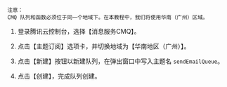 
```
注意：
CMQ 队列和函数必须位于同一个地域下。在本教程中，我们将使用华南（广州）区域。
```

1) 登录腾讯云控制台，选择【消息服务CMQ】。

2) 点击【主题订阅】选项卡，并切换地域为【华南地区（广州）】。

3) 点击【新建】按钮以新建队列，在弹出窗口中写入主题名 `sendEmailQueue`。

4) 点击【创建】，完成队列创建。